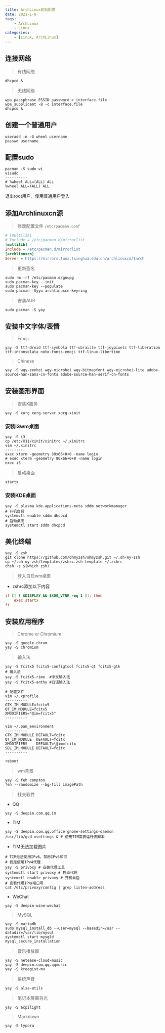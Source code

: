 ```yaml
---
title: ArchLinux初始配置
date: 2021-1-9
tags:
	- ArchLinux
	- Linux
categories:
	- [Linux, ArchLinux]
---
```


## 连接网络

> 有线网络

```shell
dhcpcd &
```

> 无线网络

```shell
wpa_passphrase ESSID password > interface.file
wpa_supplicant -B -c interface.file
dhcpcd &
```

## 创建一个普通用户

```shell
useradd -m -G wheel username
passwd username
```

## 配置sudo

```shell
pacman -S sudo vi
visudo
----------
# %wheel ALL=(ALL) ALL
%wheel ALL=(ALL) ALL
```

退出root用户，使用普通用户登入

## 添加Archlinuxcn源

> 修改配置文件 `/etc/pacman.conf`

```ini
# [multilib]
# Include = /etc/pacman.d/mirrorlist
[multilib]
Include = /etc/pacman.d/mirrorlist
[archlinuxcn]
Server = https://mirrors.tuna.tsinghua.edu.cn/archlinuxcn/$arch
```

> 更新签名

```shell
sudo rm -rf /etc/pacman.d/gnupg
sudo pacman-key --init
sudo pacman-key --populate
sudo pacman -Syyu archlinuxcn-keyring
```

> 安装AUR

```shell
sudo pacman -S yay
```

## 安装中文字体/表情

> Emoji

```shell
yay -S ttf-droid ttf-symbola ttf-ubraille ttf-joypixels ttf-liberation ttf-inconsolata noto-fonts-emoji ttf-linux-libertine
```

> Chinese

```shell
yay -S wqy-zenhei wqy-microhei wqy-bitmapfont wqy-microhei-lite adobe-source-han-sans-cn-fonts adobe-source-han-serif-cn-fonts
```

## 安装图形界面

> 安装X服务

```shell
yay -S xorg xorg-server xorg-xinit
```

### 安装i3wm桌面

```shell
yay -S i3
cp /etc/X11/xinit/xinitrc ~/.xinitrc
vim ~/.xinitrc
---------
exec xterm -geometry 80x66+0+0 -name login
# exec xterm -geometry 80x66+0+0 -name login
exec i3
```

> 启动桌面

```shell
startx
```

### 安装KDE桌面

```shell
yay -S plasma kde-applications-meta sddm networkmanager
# 开机自启
systemctl enable sddm dhcpcd
# 启动桌面
systemctl start sddm dhcpcd
```

## 美化终端

```shell
yay -S zsh
git clone https://github.com/ohmyzsh/ohmyzsh.git ~/.oh-my-zsh
cp ~/.oh-my-zsh/templates/zshrc.zsh-template ~/.zshrc
chsh -s $(which zsh)
```

> 登入自启wm桌面

- zshrc添加以下内容

```ini
if [[ ! $DISPLAY && $XDG_VTNR -eq 1 ]]; then
    exec startx
fi
```

## 安装应用程序

> Chrome or Chromium

```shell
yay -S google-chrom
yay -S chromium
```

> 输入法

```shell
yay -S fcitx5 fcitx5-configtool fcitx5-qt fcitx5-gtk
# 输入法
yay -S fcitx5-rime  #中文输入法
yay -S fcitx5-anthy #日语输入法

# 配置文件
vim ~/.xprofile
----------
GTK_IM_MODULE=fcitx5
QT_IM_MODULE=fcitx5
XMODIFIERS="@im=fcitx5"
----------

vim ~/.pam_environment
----------
GTK_IM_MODULE DEFAULT=fcitx
QT_IM_MODULE  DEFAULT=fcitx
XMODIFIERS    DEFAULT=\@im=fcitx
SDL_IM_MODULE DEFAULT=fcitx
----------

reboot
```

> wm背景

```shell
yay -S feh compton
feh --randomize --bg-fill imagePath
```

> 社交软件

- QQ

```shell
yay -S deepin.com.qq.im
```

- TIM

```shell
yay -S deepin.com.qq.office gnome-settings-daemon
/usr/lib/gsd-xsettings & # 使用TIM需要运行该脚本
```

- TIM无法加载图片

```shell
# TIM无法使用IPv6，禁用IPv6即可
# 我是使用IPv4代理
yay -S privoxy # 安装代理工具
systemctl start privoxy # 启动代理
systemctl enable privoxy # 开机自启
# 查看代理IP与端口号
cat /etc/privoxy/config | grep listen-address
```

- WeChat

```shell
yay -S deepin-wine-wechat
```

> MySQL

```shell
yay -S mariadb
sudo mysql_install_db --user=mysql --basedir=/usr --datadir=/var/lib/mysql
systemctl start mysqld
mysql_secure_installation
```

> 音乐播放器

```shell
yay -S netease-cloud-music
yay -S deepin.com.qq.qqmusic
yay -S kreogist-mu
```

> 系统声音

```shell
yay -S alsa-utils
```

> 笔记本屏幕背光

```shell
yay -S acpilight
```

> Markdown

```shell
yay -S typora
```
